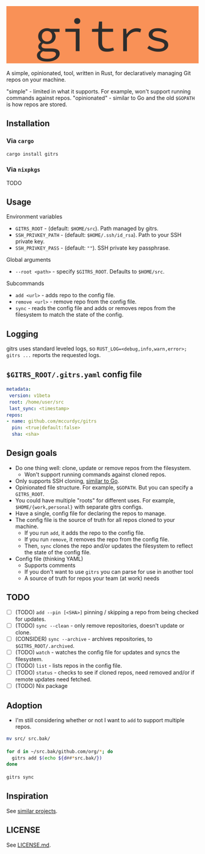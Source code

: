 <!-- vale off -->
![](./docs/imgs/logo.png)

[Build Status]: https://img.shields.io/github/actions/workflow/status/mccurdyc/gitrs/rust.yml?branch=main
[actions]: https://github.com/mccurdyc/gitrs/actions?query=branch%3Amain
[Latest Version]: https://img.shields.io/crates/v/gitrs.svg
[crates.io]: https://crates.io/crates/gitrs

A simple, opinionated, tool, written in Rust, for declaratively managing Git
repos on your machine.
<!-- vale on -->

"simple" - limited in what it supports. For example, won't support running commands
against repos.
"opinionated" - similar to Go and the old `$GOPATH` is how repos are stored.

## Installation

### Via `cargo`

```
cargo install gitrs
```

### Via `nixpkgs`

TODO

## Usage

Environment variables

- `GITRS_ROOT` - (default: `$HOME/src`). Path managed by gitrs.
- `SSH_PRIVKEY_PATH` - (default: `$HOME/.ssh/id_rsa`). Path to your SSH private key.
- `SSH_PRIVKEY_PASS` - (default: `""`). SSH private key passphrase.

Global arguments

- `--root <path>` - specify `$GITRS_ROOT`. Defaults to `$HOME/src`.

Subcommands

- `add <url>` - adds repo to the config file.
- `remove <url>` - remove repo from the config file.
- `sync` - reads the config file and adds or removes repos from the filesystem
to match the state of the config.

## Logging

gitrs uses standard leveled logs, so `RUST_LOG=<debug,info,warn,error>; gitrs ...`
reports the requested logs.

## `$GITRS_ROOT/.gitrs.yaml` config file

```yaml
metadata:
 version: v1beta
 root: /home/user/src
 last_sync: <timestamp>
repos:
- name: github.com/mccurdyc/gitrs
  pin: <true|default:false>
  sha: <sha>
```

## Design goals

- Do one thing well: clone, update or remove repos from the filesystem.
  - Won't support running commands against cloned repos.
- Only supports SSH cloning, [similar to Go](https://cs.opensource.google/go/go/+/refs/heads/master:src/cmd/go/internal/get/get.go%3Bdrc=91b8cc0dfaae12af1a89e2b7ad3da10728883ee1%3Bl=423).
- Opinionated file structure. For example, `$GOPATH`. But you can specify a `GITRS_ROOT`.
- You could have multiple "roots" for different uses.
For example, `$HOME/{work,personal}` with separate gitrs configs.
- Have a single, config file for declaring the repos to manage.
- The config file is the source of truth for all repos cloned to your machine.
  - If you run `add`, it adds the repo to the config file.
  - If you run `remove`, it removes the repo from the config file.
  - Then, `sync` clones the repo and/or updates the filesystem to reflect
  the state of the config file.
- Config file (thinking YAML)
  - Supports comments
  - If you don't want to use `gitrs` you can parse for use in another tool
  - A source of truth for repos your team (at work) needs

## TODO

- [ ] (TODO) `add --pin [<SHA>]` pinning / skipping a repo from being checked for updates.
- [ ] (TODO) `sync --clean` - only remove repositories, doesn't update or clone.
- [ ] (CONSIDER) `sync --archive` - archives repositories, to `$GITRS_ROOT/.archived`.
- [ ] (TODO) `watch` - watches the config file for updates and syncs the filesystem.
- [ ] (TODO) `list` - lists repos in the config file.
- [ ] (TODO) `status` - checks to see if cloned repos, need removed and/or if
  remote updates need fetched.
- [ ] (TODO) Nix package

## Adoption

- I'm still considering whether or not I want to `add` to support multiple repos.

```bash
mv src/ src.bak/

for d in ~/src.bak/github.com/org/*; do
  gitrs add $(echo ${d##*src.bak/})
done

gitrs sync
```

## Inspiration

See [similar projects](./docs/inspiration.md).

## LICENSE

See [LICENSE.md](./LICENSE.md).
